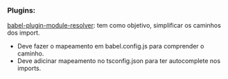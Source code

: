 ### Plugins:
 
 [babel-plugin-module-resolver](https://www.npmjs.com/package/babel-plugin-module-resolver): tem como objetivo, simplificar os caminhos dos import. 
 - Deve fazer o mapeamento em babel.config.js para comprender o caminho.
 - Deve adicinar mapeamento no tsconfig.json para ter autocomplete nos imports. 